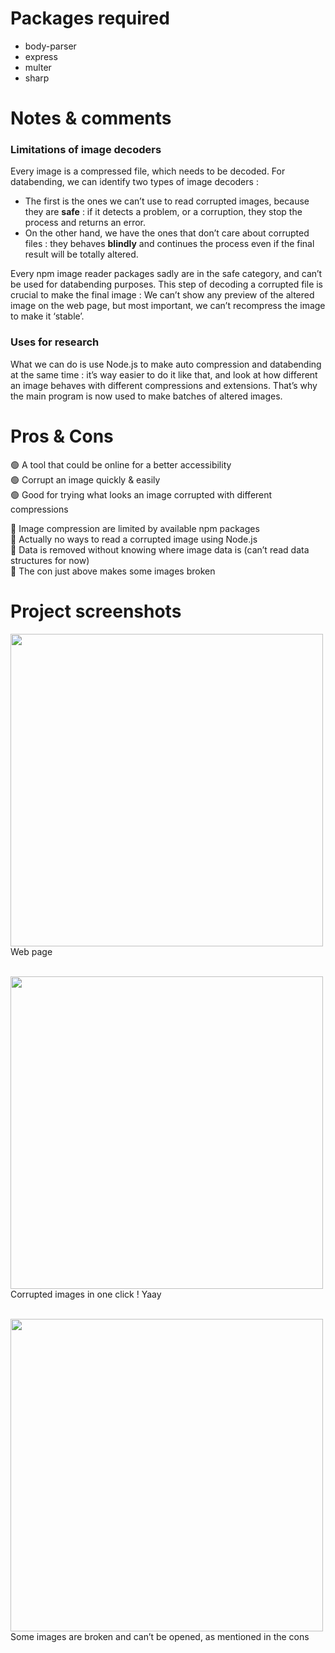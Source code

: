 # Packages required
- body-parser
- express
- multer
- sharp

# Notes & comments

### Limitations of image decoders

Every image is a compressed file, which needs to be decoded. For databending, we can identify two types of image decoders :

- The first is the ones we can’t use to read corrupted images, because they are **safe** : if it detects a problem, or a corruption, they stop the process and returns an error.
- On the other hand, we have the ones that don’t care about corrupted files : they behaves **blindly** and continues the process even if the final result will be totally altered.

Every npm image reader packages sadly are in the safe category, and can’t be used for databending purposes.
This step of decoding a corrupted file is crucial to make the final image : We can’t show any preview of the altered image on the web page, but most important, we can’t recompress the image to make it ‘stable’.

### Uses for research

What we can do is use Node.js to make auto compression and databending at the same time : it’s way easier to do it like that, and look at how different an image behaves with different compressions and extensions. That’s why the main program is now used to make batches of altered images.

# Pros & Cons

🟢 A tool that could be online for a better accessibility  
🟢 Corrupt an image quickly & easily  
🟢 Good for trying what looks an image corrupted with different compressions  

🔴 Image compression are limited by available npm packages  
🔴 Actually no ways to read a corrupted image using Node.js  
🔴 Data is removed without knowing where image data is (can’t read data structures for now)  
🔴 The con just above makes some images broken  

# Project screenshots
<img src="https://s3.us-west-2.amazonaws.com/secure.notion-static.com/2129b9c4-49da-4e3c-b214-f5864e316b92/Untitled.png?X-Amz-Algorithm=AWS4-HMAC-SHA256&X-Amz-Content-Sha256=UNSIGNED-PAYLOAD&X-Amz-Credential=AKIAT73L2G45EIPT3X45%2F20220722%2Fus-west-2%2Fs3%2Faws4_request&X-Amz-Date=20220722T084806Z&X-Amz-Expires=86400&X-Amz-Signature=f7d594d2af4914fca1669e28ea82f00b62ef6d6b1bc1a5b1fc754e5b8a038209&X-Amz-SignedHeaders=host&response-content-disposition=filename%20%3D%22Untitled.png%22&x-id=GetObject" width="500" />\
Web page<br><br>

<img src="https://s3.us-west-2.amazonaws.com/secure.notion-static.com/79b84b63-d1e2-4c75-899b-19275e0a3ffe/Untitled.png?X-Amz-Algorithm=AWS4-HMAC-SHA256&X-Amz-Content-Sha256=UNSIGNED-PAYLOAD&X-Amz-Credential=AKIAT73L2G45EIPT3X45%2F20220722%2Fus-west-2%2Fs3%2Faws4_request&X-Amz-Date=20220722T084822Z&X-Amz-Expires=86400&X-Amz-Signature=02ae544e84b08e4a65d63b9da95e5d2f217a087ab525520a96876f1e7a07e619&X-Amz-SignedHeaders=host&response-content-disposition=filename%20%3D%22Untitled.png%22&x-id=GetObject" width="500" />\
Corrupted images in one click ! Yaay<br><br>

<img src="https://s3.us-west-2.amazonaws.com/secure.notion-static.com/f095b684-1941-4574-9d17-d519da2a8cd4/Untitled.png?X-Amz-Algorithm=AWS4-HMAC-SHA256&X-Amz-Content-Sha256=UNSIGNED-PAYLOAD&X-Amz-Credential=AKIAT73L2G45EIPT3X45%2F20220722%2Fus-west-2%2Fs3%2Faws4_request&X-Amz-Date=20220722T084836Z&X-Amz-Expires=86400&X-Amz-Signature=cbf1c9e365c70331d8b9355d3721dc4a32cf2b64701e45e60f99c2116b575f71&X-Amz-SignedHeaders=host&response-content-disposition=filename%20%3D%22Untitled.png%22&x-id=GetObject" width="500" />\
Some images are broken and can’t be opened, as mentioned in the cons
